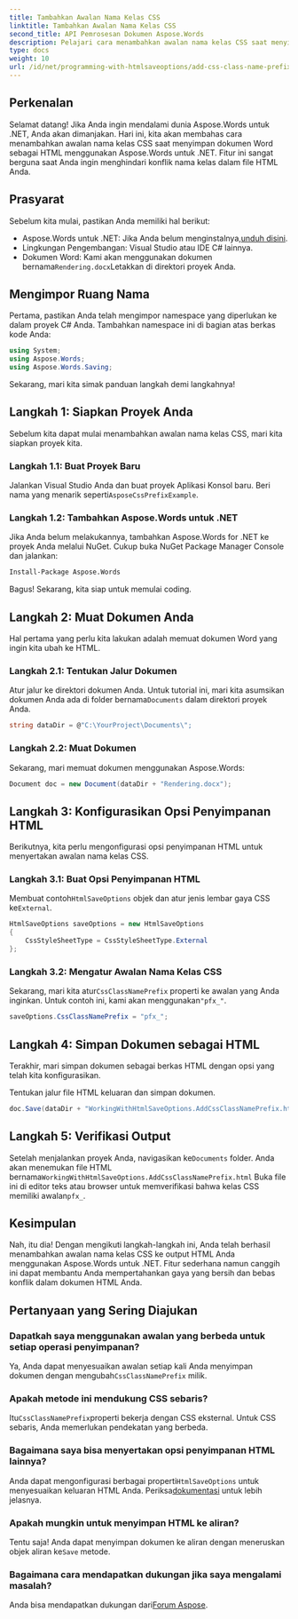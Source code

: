 ```yaml
---
title: Tambahkan Awalan Nama Kelas CSS
linktitle: Tambahkan Awalan Nama Kelas CSS
second_title: API Pemrosesan Dokumen Aspose.Words
description: Pelajari cara menambahkan awalan nama kelas CSS saat menyimpan dokumen Word sebagai HTML menggunakan Aspose.Words untuk .NET. Panduan langkah demi langkah, cuplikan kode, dan Tanya Jawab Umum disertakan.
type: docs
weight: 10
url: /id/net/programming-with-htmlsaveoptions/add-css-class-name-prefix/
---
```

## Perkenalan

Selamat datang! Jika Anda ingin mendalami dunia Aspose.Words untuk .NET, Anda akan dimanjakan. Hari ini, kita akan membahas cara menambahkan awalan nama kelas CSS saat menyimpan dokumen Word sebagai HTML menggunakan Aspose.Words untuk .NET. Fitur ini sangat berguna saat Anda ingin menghindari konflik nama kelas dalam file HTML Anda.

## Prasyarat

Sebelum kita mulai, pastikan Anda memiliki hal berikut:

-  Aspose.Words untuk .NET: Jika Anda belum menginstalnya,[unduh disini](https://releases.aspose.com/words/net/).
- Lingkungan Pengembangan: Visual Studio atau IDE C# lainnya.
-  Dokumen Word: Kami akan menggunakan dokumen bernama`Rendering.docx`Letakkan di direktori proyek Anda.

## Mengimpor Ruang Nama

Pertama, pastikan Anda telah mengimpor namespace yang diperlukan ke dalam proyek C# Anda. Tambahkan namespace ini di bagian atas berkas kode Anda:

```csharp
using System;
using Aspose.Words;
using Aspose.Words.Saving;
```

Sekarang, mari kita simak panduan langkah demi langkahnya!

## Langkah 1: Siapkan Proyek Anda

Sebelum kita dapat mulai menambahkan awalan nama kelas CSS, mari kita siapkan proyek kita.

### Langkah 1.1: Buat Proyek Baru

 Jalankan Visual Studio Anda dan buat proyek Aplikasi Konsol baru. Beri nama yang menarik seperti`AsposeCssPrefixExample`.

### Langkah 1.2: Tambahkan Aspose.Words untuk .NET

Jika Anda belum melakukannya, tambahkan Aspose.Words for .NET ke proyek Anda melalui NuGet. Cukup buka NuGet Package Manager Console dan jalankan:

```bash
Install-Package Aspose.Words
```

Bagus! Sekarang, kita siap untuk memulai coding.

## Langkah 2: Muat Dokumen Anda

Hal pertama yang perlu kita lakukan adalah memuat dokumen Word yang ingin kita ubah ke HTML.

### Langkah 2.1: Tentukan Jalur Dokumen

 Atur jalur ke direktori dokumen Anda. Untuk tutorial ini, mari kita asumsikan dokumen Anda ada di folder bernama`Documents` dalam direktori proyek Anda.

```csharp
string dataDir = @"C:\YourProject\Documents\";
```

### Langkah 2.2: Muat Dokumen

Sekarang, mari memuat dokumen menggunakan Aspose.Words:

```csharp
Document doc = new Document(dataDir + "Rendering.docx");
```

## Langkah 3: Konfigurasikan Opsi Penyimpanan HTML

Berikutnya, kita perlu mengonfigurasi opsi penyimpanan HTML untuk menyertakan awalan nama kelas CSS.

### Langkah 3.1: Buat Opsi Penyimpanan HTML

 Membuat contoh`HtmlSaveOptions` objek dan atur jenis lembar gaya CSS ke`External`.

```csharp
HtmlSaveOptions saveOptions = new HtmlSaveOptions
{
    CssStyleSheetType = CssStyleSheetType.External
};
```

### Langkah 3.2: Mengatur Awalan Nama Kelas CSS

 Sekarang, mari kita atur`CssClassNamePrefix` properti ke awalan yang Anda inginkan. Untuk contoh ini, kami akan menggunakan`"pfx_"`.

```csharp
saveOptions.CssClassNamePrefix = "pfx_";
```

## Langkah 4: Simpan Dokumen sebagai HTML

Terakhir, mari simpan dokumen sebagai berkas HTML dengan opsi yang telah kita konfigurasikan.


Tentukan jalur file HTML keluaran dan simpan dokumen.

```csharp
doc.Save(dataDir + "WorkingWithHtmlSaveOptions.AddCssClassNamePrefix.html", saveOptions);
```

## Langkah 5: Verifikasi Output

 Setelah menjalankan proyek Anda, navigasikan ke`Documents` folder. Anda akan menemukan file HTML bernama`WorkingWithHtmlSaveOptions.AddCssClassNamePrefix.html` Buka file ini di editor teks atau browser untuk memverifikasi bahwa kelas CSS memiliki awalan`pfx_`.

## Kesimpulan

Nah, itu dia! Dengan mengikuti langkah-langkah ini, Anda telah berhasil menambahkan awalan nama kelas CSS ke output HTML Anda menggunakan Aspose.Words untuk .NET. Fitur sederhana namun canggih ini dapat membantu Anda mempertahankan gaya yang bersih dan bebas konflik dalam dokumen HTML Anda.

## Pertanyaan yang Sering Diajukan

### Dapatkah saya menggunakan awalan yang berbeda untuk setiap operasi penyimpanan?
 Ya, Anda dapat menyesuaikan awalan setiap kali Anda menyimpan dokumen dengan mengubah`CssClassNamePrefix` milik.

### Apakah metode ini mendukung CSS sebaris?
Itu`CssClassNamePrefix`properti bekerja dengan CSS eksternal. Untuk CSS sebaris, Anda memerlukan pendekatan yang berbeda.

### Bagaimana saya bisa menyertakan opsi penyimpanan HTML lainnya?
 Anda dapat mengonfigurasi berbagai properti`HtmlSaveOptions` untuk menyesuaikan keluaran HTML Anda. Periksa[dokumentasi](https://reference.aspose.com/words/net/) untuk lebih jelasnya.

### Apakah mungkin untuk menyimpan HTML ke aliran?
 Tentu saja! Anda dapat menyimpan dokumen ke aliran dengan meneruskan objek aliran ke`Save` metode.

### Bagaimana cara mendapatkan dukungan jika saya mengalami masalah?
 Anda bisa mendapatkan dukungan dari[Forum Aspose](https://forum.aspose.com/c/words/8).